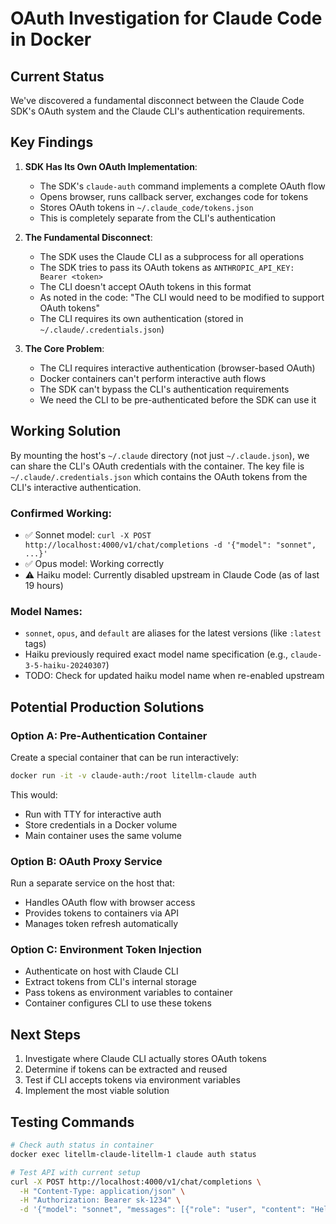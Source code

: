 # OAuth Investigation for Claude Code in Docker

## Current Status

We've discovered a fundamental disconnect between the Claude Code SDK's OAuth system and the Claude CLI's authentication requirements.

## Key Findings

1. **SDK Has Its Own OAuth Implementation**:
   - The SDK's `claude-auth` command implements a complete OAuth flow
   - Opens browser, runs callback server, exchanges code for tokens
   - Stores OAuth tokens in `~/.claude_code/tokens.json`
   - This is completely separate from the CLI's authentication

2. **The Fundamental Disconnect**:
   - The SDK uses the Claude CLI as a subprocess for all operations
   - The SDK tries to pass its OAuth tokens as `ANTHROPIC_API_KEY: Bearer <token>`
   - The CLI doesn't accept OAuth tokens in this format
   - As noted in the code: "The CLI would need to be modified to support OAuth tokens"
   - The CLI requires its own authentication (stored in `~/.claude/.credentials.json`)

3. **The Core Problem**:
   - The CLI requires interactive authentication (browser-based OAuth)
   - Docker containers can't perform interactive auth flows
   - The SDK can't bypass the CLI's authentication requirements
   - We need the CLI to be pre-authenticated before the SDK can use it

## Working Solution

By mounting the host's `~/.claude` directory (not just `~/.claude.json`), we can share the CLI's OAuth credentials with the container. The key file is `~/.claude/.credentials.json` which contains the OAuth tokens from the CLI's interactive authentication.

### Confirmed Working:
- ✅ Sonnet model: `curl -X POST http://localhost:4000/v1/chat/completions -d '{"model": "sonnet", ...}'`
- ✅ Opus model: Working correctly
- ⚠️ Haiku model: Currently disabled upstream in Claude Code (as of last 19 hours)

### Model Names:
- `sonnet`, `opus`, and `default` are aliases for the latest versions (like `:latest` tags)
- Haiku previously required exact model name specification (e.g., `claude-3-5-haiku-20240307`)
- TODO: Check for updated haiku model name when re-enabled upstream

## Potential Production Solutions

### Option A: Pre-Authentication Container
Create a special container that can be run interactively:
```bash
docker run -it -v claude-auth:/root litellm-claude auth
```
This would:
- Run with TTY for interactive auth
- Store credentials in a Docker volume
- Main container uses the same volume

### Option B: OAuth Proxy Service
Run a separate service on the host that:
- Handles OAuth flow with browser access
- Provides tokens to containers via API
- Manages token refresh automatically

### Option C: Environment Token Injection
- Authenticate on host with Claude CLI
- Extract tokens from CLI's internal storage
- Pass tokens as environment variables to container
- Container configures CLI to use these tokens

## Next Steps

1. Investigate where Claude CLI actually stores OAuth tokens
2. Determine if tokens can be extracted and reused
3. Test if CLI accepts tokens via environment variables
4. Implement the most viable solution

## Testing Commands

```bash
# Check auth status in container
docker exec litellm-claude-litellm-1 claude auth status

# Test API with current setup
curl -X POST http://localhost:4000/v1/chat/completions \
  -H "Content-Type: application/json" \
  -H "Authorization: Bearer sk-1234" \
  -d '{"model": "sonnet", "messages": [{"role": "user", "content": "Hello"}]}'
```